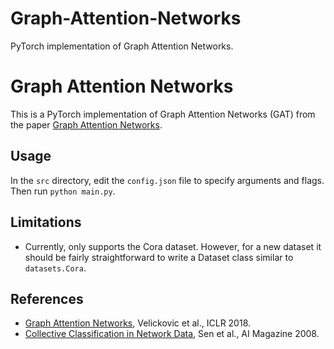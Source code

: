 # Graph-Attention-Networks
PyTorch implementation of Graph Attention Networks.

# Graph Attention Networks
This is a PyTorch implementation of Graph Attention Networks (GAT) from the paper [Graph Attention Networks](https://arxiv.org/pdf/1710.10903.pdf).

## Usage

In the `src` directory, edit the `config.json` file to specify arguments and
flags. Then run `python main.py`.

## Limitations
* Currently, only supports the Cora dataset. However, for a new dataset it should be fairly straightforward to write a Dataset class similar to `datasets.Cora`.

## References
* [Graph Attention Networks](https://arxiv.org/pdf/1710.10903.pdf), Velickovic et al., ICLR 2018.
* [Collective Classification in Network Data](https://www.aaai.org/ojs/index.php/aimagazine/article/view/2157), Sen et al., AI Magazine 2008.